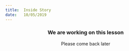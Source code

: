```yaml
---
title:  Inside Story
date:   10/05/2019
---
```


### <center>We are working on this lesson</center>
<center>Please come back later</center>